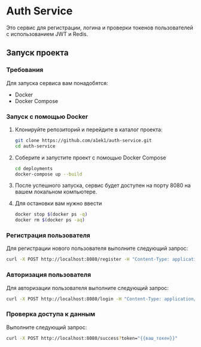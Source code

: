 # Auth Service

Это сервис для регистрации, логина и проверки токенов пользователей с использованием JWT и Redis.

## Запуск проекта

### Требования

Для запуска сервиса вам понадобятся:

- Docker
- Docker Compose

### Запуск с помощью Docker

1. Клонируйте репозиторий и перейдите в каталог проекта:

   ```bash
   git clone https://github.com/a1ek1/auth-service.git
   cd auth-service
   ```

2. Соберите и запустите проект с помощью Docker Compose

   ```bash
   cd deployments
   docker-compose up --build
   ```

3. После успешного запуска, сервис будет доступен на порту 8080 на вашем локальном компьютере.

4. Для остановки вам нужно ввести 

   ```bash
   docker stop $(docker ps -q)
   docker rm $(docker ps -aq)
   ```

### Регистрация пользователя

Для регистрации нового пользователя выполните следующий запрос:

```bash
curl -X POST http://localhost:8080/register -H "Content-Type: application/json" -d "{\"username\": \"user1\", \"password\": \"password123\"}"
```

### Авторизация пользователя
Для авторизации пользователя выполните следующий запрос:
```bash
curl -X POST http://localhost:8080/login -H "Content-Type: application/json" -d "{\"username\": \"user1\", \"password\": \"password123\"}"
```

### Проверка доступа к данным
Выполните следующий запрос:
```bash
curl -X POST http://localhost:8080/success?token="{{ваш_токен}}"
```
